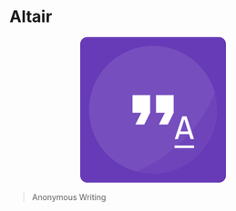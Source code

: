 # Altair

<p align="center">
  <img src="https://github.com/Astro36/altair/blob/master/assets/img_altair.png" width="256px" alt="logo"></img>
</p>

> Anonymous Writing

